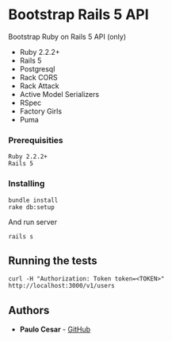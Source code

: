 # Bootstrap Rails 5 API

Bootstrap Ruby on Rails 5 API (only)

- Ruby 2.2.2+
- Rails 5
- Postgresql
- Rack CORS
- Rack Attack
- Active Model Serializers
- RSpec
- Factory Girls
- Puma

### Prerequisities

```
Ruby 2.2.2+
Rails 5
```

### Installing

```
bundle install
rake db:setup
```

And run server

```
rails s
```

## Running the tests

```
curl -H "Authorization: Token token=<TOKEN>" http://localhost:3000/v1/users
```

## Authors

* **Paulo Cesar** - [GitHub](https://github.com/paulocsb)
